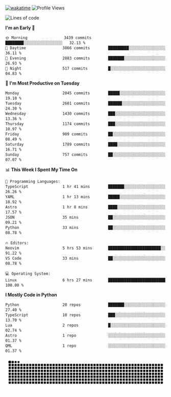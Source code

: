 [![wakatime](https://wakatime.com/badge/user/b920b284-3cde-4cd4-b72e-f7f22d050b16.svg)](https://wakatime.com/@b920b284-3cde-4cd4-b72e-f7f22d050b16)
![Profile Views](http://img.shields.io/badge/Profile%20Views-4586-blue)
<!--START_SECTION:waka-->
![Lines of code](https://img.shields.io/badge/From%20Hello%20World%20I%27ve%20Written-10.0%20million%20lines%20of%20code-blue)

**I'm an Early 🐤** 

```text
🌞 Morning                3439 commits        ████████░░░░░░░░░░░░░░░░░   32.13 % 
🌆 Daytime                3866 commits        █████████░░░░░░░░░░░░░░░░   36.11 % 
🌃 Evening                2883 commits        ███████░░░░░░░░░░░░░░░░░░   26.93 % 
🌙 Night                  517 commits         █░░░░░░░░░░░░░░░░░░░░░░░░   04.83 % 
```
📅 **I'm Most Productive on Tuesday** 

```text
Monday                   2045 commits        █████░░░░░░░░░░░░░░░░░░░░   19.10 % 
Tuesday                  2601 commits        ██████░░░░░░░░░░░░░░░░░░░   24.30 % 
Wednesday                1430 commits        ███░░░░░░░░░░░░░░░░░░░░░░   13.36 % 
Thursday                 1174 commits        ███░░░░░░░░░░░░░░░░░░░░░░   10.97 % 
Friday                   909 commits         ██░░░░░░░░░░░░░░░░░░░░░░░   08.49 % 
Saturday                 1789 commits        ████░░░░░░░░░░░░░░░░░░░░░   16.71 % 
Sunday                   757 commits         ██░░░░░░░░░░░░░░░░░░░░░░░   07.07 % 
```


📊 **This Week I Spent My Time On** 

```text
💬 Programming Languages: 
TypeScript               1 hr 41 mins        ███████░░░░░░░░░░░░░░░░░░   26.26 % 
YAML                     1 hr 13 mins        █████░░░░░░░░░░░░░░░░░░░░   18.92 % 
Astro                    1 hr 8 mins         ████░░░░░░░░░░░░░░░░░░░░░   17.57 % 
JSON                     35 mins             ██░░░░░░░░░░░░░░░░░░░░░░░   09.21 % 
Python                   33 mins             ██░░░░░░░░░░░░░░░░░░░░░░░   08.78 % 

🔥 Editors: 
Neovim                   5 hrs 53 mins       ███████████████████████░░   91.22 % 
VS Code                  33 mins             ██░░░░░░░░░░░░░░░░░░░░░░░   08.78 % 

💻 Operating System: 
Linux                    6 hrs 27 mins       █████████████████████████   100.00 % 
```

**I Mostly Code in Python** 

```text
Python                   20 repos            ███████░░░░░░░░░░░░░░░░░░   27.40 % 
TypeScript               10 repos            ███░░░░░░░░░░░░░░░░░░░░░░   13.70 % 
Lua                      2 repos             █░░░░░░░░░░░░░░░░░░░░░░░░   02.74 % 
Astro                    1 repo              ░░░░░░░░░░░░░░░░░░░░░░░░░   01.37 % 
QML                      1 repo              ░░░░░░░░░░░░░░░░░░░░░░░░░   01.37 % 
```




<!--END_SECTION:waka-->
![Snake animation](https://raw.githubusercontent.com/timmypidashev/timmypidashev/main/commits.svg)
